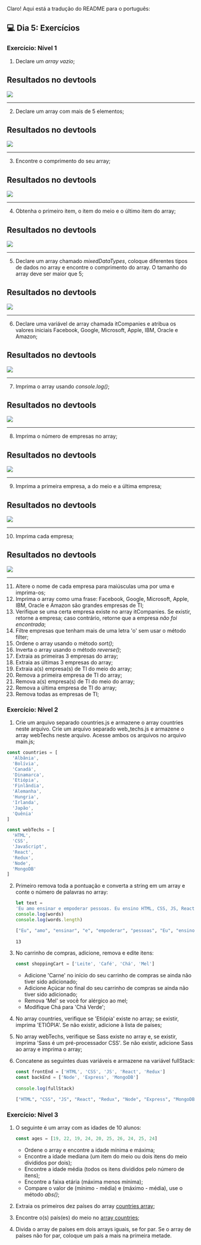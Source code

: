 Claro! Aqui está a tradução do README para o português:

## 💻 Dia 5: Exercícios

### Exercício: Nível 1

1. Declare um _array vazio_;

## Resultados no devtools

<img src="./assets/imgs/image.png">

---

2. Declare um array com mais de 5 elementos;

## Resultados no devtools

<img src="./assets/imgs/image2.png">

---

3. Encontre o comprimento do seu array;

## Resultados no devtools

<img src="./assets/imgs/image3.png">

---

4. Obtenha o primeiro item, o item do meio e o último item do array;

## Resultados no devtools

<img src="./assets/imgs/image4.png">

---

5. Declare um array chamado _mixedDataTypes_, coloque diferentes tipos de dados no array e encontre o comprimento do array. O tamanho do array deve ser maior que 5;

## Resultados no devtools

<img src="./assets/imgs/image5.png">

---

6. Declare uma variável de array chamada itCompanies e atribua os valores iniciais Facebook, Google, Microsoft, Apple, IBM, Oracle e Amazon;

## Resultados no devtools

<img src="./assets/imgs/image6.png">

---

7. Imprima o array usando _console.log()_;
 
## Resultados no devtools

<img src="./assets/imgs/image6.png">

---

8. Imprima o número de empresas no array;

## Resultados no devtools

<img src="./assets/imgs/image7.png">

---

9. Imprima a primeira empresa, a do meio e a última empresa;

## Resultados no devtools

<img src="./assets/imgs/image8.png">

---

10. Imprima cada empresa;

## Resultados no devtools

<img src="./assets/imgs/image9.png">

---
11. Altere o nome de cada empresa para maiúsculas uma por uma e imprima-os;
12. Imprima o array como uma frase: Facebook, Google, Microsoft, Apple, IBM, Oracle e Amazon são grandes empresas de TI;
13. Verifique se uma certa empresa existe no array itCompanies. Se existir, retorne a empresa; caso contrário, retorne que a empresa _não foi encontrada_;
14. Filtre empresas que tenham mais de uma letra 'o' sem usar o método filter;
15. Ordene o array usando o método _sort()_;
16. Inverta o array usando o método _reverse()_;
17. Extraia as primeiras 3 empresas do array;
18. Extraia as últimas 3 empresas do array;
19. Extraia a(s) empresa(s) de TI do meio do array;
20. Remova a primeira empresa de TI do array;
21. Remova a(s) empresa(s) de TI do meio do array;
22. Remova a última empresa de TI do array;
23. Remova todas as empresas de TI;

### Exercício: Nível 2

1. Crie um arquivo separado countries.js e armazene o array countries neste arquivo. Crie um arquivo separado web_techs.js e armazene o array webTechs neste arquivo. Acesse ambos os arquivos no arquivo main.js;

```js
const countries = [
  'Albânia',
  'Bolívia',
  'Canadá',
  'Dinamarca',
  'Etiópia',
  'Finlândia',
  'Alemanha',
  'Hungria',
  'Irlanda',
  'Japão',
  'Quênia'
]

const webTechs = [
  'HTML',
  'CSS',
  'JavaScript',
  'React',
  'Redux',
  'Node',
  'MongoDB'
]
```
2. Primeiro remova toda a pontuação e converta a string em um array e conte o número de palavras no array:

    ```js
    let text =
    'Eu amo ensinar e empoderar pessoas. Eu ensino HTML, CSS, JS, React, Python.'
    console.log(words)
    console.log(words.length)
    ```

    ```sh
    ["Eu", "amo", "ensinar", "e", "empoderar", "pessoas", "Eu", "ensino", "HTML", "CSS", "JS", "React", "Python"]
  
    13
    ```

3. No carrinho de compras, adicione, remova e edite itens:

    ```js
    const shoppingCart = ['Leite', 'Café', 'Chá', 'Mel']
    ```

   - Adicione 'Carne' no início do seu carrinho de compras se ainda não tiver sido adicionado;
   - Adicione Açúcar no final do seu carrinho de compras se ainda não tiver sido adicionado;
   - Remova 'Mel' se você for alérgico ao mel;
   - Modifique Chá para 'Chá Verde';

4. No array countries, verifique se 'Etiópia' existe no array; se existir, imprima 'ETIÓPIA'. Se não existir, adicione à lista de países;
5. No array webTechs, verifique se Sass existe no array e, se existir, imprima 'Sass é um pré-processador CSS'. Se não existir, adicione Sass ao array e imprima o array;
6. Concatene as seguintes duas variáveis e armazene na variável fullStack:

    ```js
    const frontEnd = ['HTML', 'CSS', 'JS', 'React', 'Redux']
    const backEnd = ['Node', 'Express', 'MongoDB']
  
    console.log(fullStack)
    ```

    ```sh
    ["HTML", "CSS", "JS", "React", "Redux", "Node", "Express", "MongoDB"]
    ```

### Exercício: Nível 3

1. O seguinte é um array com as idades de 10 alunos:

    ```js
    const ages = [19, 22, 19, 24, 20, 25, 26, 24, 25, 24]
    ```

    - Ordene o array e encontre a idade mínima e máxima;
    - Encontre a idade mediana (um item do meio ou dois itens do meio divididos por dois);
    - Encontre a idade média (todos os itens divididos pelo número de itens);
    - Encontre a faixa etária (máxima menos mínima);
    - Compare o valor de (mínimo - média) e (máximo - média), use o método _abs()_;

2. Extraia os primeiros dez países do array [countries array](https://github.com/Asabeneh/30DaysOfJavaScript/tree/master/data/countries.js);
3. Encontre o(s) país(es) do meio no [array countries](https://github.com/Asabeneh/30DaysOfJavaScript/tree/master/data/countries.js);
4. Divida o array de países em dois arrays iguais, se for par. Se o array de países não for par, coloque um país a mais na primeira metade.